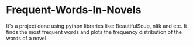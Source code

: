 # Frequent-Words-In-Novels
It's a project done using python libraries like: BeautifulSoup, nltk and etc.
It finds the most frequent words and plots the frequency distribution of the words of a novel.
